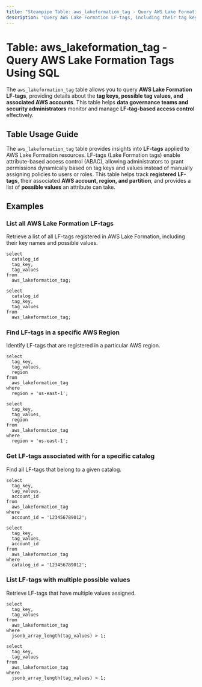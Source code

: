 ```yaml
---
title: "Steampipe Table: aws_lakeformation_tag - Query AWS Lake Formation Tags Using SQL"
description: "Query AWS Lake Formation LF-tags, including their tag keys, possible tag values, and associated AWS accounts."
---
```


# Table: aws_lakeformation_tag - Query AWS Lake Formation Tags Using SQL

The `aws_lakeformation_tag` table allows you to query **AWS Lake Formation LF-tags**, providing details about the **tag keys, possible tag values, and associated AWS accounts**. This table helps **data governance teams and security administrators** monitor and manage **LF-tag-based access control** effectively.

## Table Usage Guide

The `aws_lakeformation_tag` table provides insights into **LF-tags** applied to AWS Lake Formation resources. LF-tags (Lake Formation tags) enable attribute-based access control (ABAC), allowing administrators to grant permissions dynamically based on tag keys and values instead of manually assigning policies to users or roles. This table helps track **registered LF-tags**, their associated **AWS account, region, and partition**, and provides a list of **possible values** an attribute can take.

## **Examples**

### List all AWS Lake Formation LF-tags
Retrieve a list of all LF-tags registered in AWS Lake Formation, including their key names and possible values.

```sql+postgres
select
  catalog_id
  tag_key,
  tag_values
from
  aws_lakeformation_tag;
```

```sql+sqlite
select
  catalog_id
  tag_key,
  tag_values
from
  aws_lakeformation_tag;
```

### Find LF-tags in a specific AWS Region
Identify LF-tags that are registered in a particular AWS region.

```sql+postgres
select
  tag_key,
  tag_values,
  region
from
  aws_lakeformation_tag
where
  region = 'us-east-1';
```

```sql+sqlite
select
  tag_key,
  tag_values,
  region
from
  aws_lakeformation_tag
where
  region = 'us-east-1';
```

### Get LF-tags associated with for a specific catalog
Find all LF-tags that belong to a given catalog.

```sql+postgres
select
  tag_key,
  tag_values,
  account_id
from
  aws_lakeformation_tag
where
  account_id = '123456789012';
```

```sql+sqlite
select
  tag_key,
  tag_values,
  account_id
from
  aws_lakeformation_tag
where
  catalog_id = '123456789012';
```

### List LF-tags with multiple possible values
Retrieve LF-tags that have multiple values assigned.

```sql+postgres
select
  tag_key,
  tag_values
from
  aws_lakeformation_tag
where
  jsonb_array_length(tag_values) > 1;
```

```sql+sqlite
select
  tag_key,
  tag_values
from
  aws_lakeformation_tag
where
  jsonb_array_length(tag_values) > 1;
```